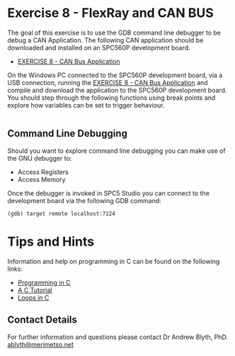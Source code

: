 # Exercise 8 - FlexRay and CAN BUS

The goal of this exercise is to use the GDB command line debugger to be debug a CAN Application. The following CAN application should be downloaded and installed on an SPC560P development board.

* [EXERCISE 8 - CAN Bus Application](https://github.com/Merimetso-Code/EmbeddedAutomotiveSecurity/blob/main/EXERCISE8.7z)

On the Windows PC connected to the SPC560P development board, via a USB connection, running the [EXERCISE 8 - CAN Bus Application]() and compile and download the application to the SPC560P development board. You should step through the following functions using break points and explore how variables can be set to trigger behaviour.

```c

```

## Command Line Debugging

Should you want to explore command line debugging you can make use of the GNU debugger to:

* Access Registers
* Access Memory

Once the debugger is invoked in SPC5 Studio you can connect to the development board via the following GDB command:

```
(gdb) target remote localhost:7224
```

# Tips and Hints
Information and help on programming in C can be found on the following links:
* [Programming in C](https://beginnersbook.com/2014/01/c-program-structure/)
* [A C Tutorial](https://www.cprogramming.com/tutorial/c-tutorial.html?inl=nv)
* [Loops in C](https://www.tutorialspoint.com/cprogramming/c_loops.htm)

## Contact Details

For further information and questions please contact Dr Andrew Blyth, PhD. <ablyth@merimetso.net>
